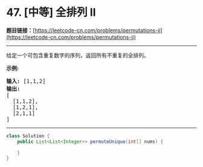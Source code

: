 # 47. [中等] 全排列 II

**题目链接：**[https://leetcode-cn.com/problems/permutations-ii](https://leetcode-cn.com/problems/permutations-ii)

---

<div class="content__1Y2H">
 <div class="notranslate">
  <p>给定一个可包含重复数字的序列，返回所有不重复的全排列。</p> 
  <p><strong>示例:</strong></p> 
  <pre class="language-text"><strong>输入:</strong> [1,1,2]
<strong>输出:</strong>
[
  [1,1,2],
  [1,2,1],
  [2,1,1]
]</pre> 
 </div>
</div>

---

```java
class Solution {
    public List<List<Integer>> permuteUnique(int[] nums) {
        
    }
}
```